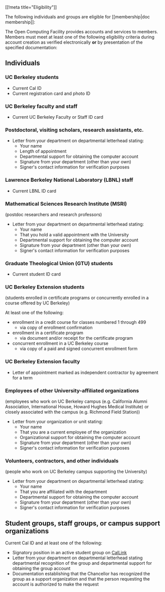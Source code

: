 [[!meta title="Eligibility"]]

The following individuals and groups are eligible for [[membership|doc membership]]:


The Open Computing Facility provides accounts and services to members. Members must meet at least one of the following eligibility criteria during account creation as verified electronically **or** by presentation of the specified documentation:

## Individuals

### UC Berkeley students

* Current Cal ID
* Current registration card and photo ID

### UC Berkeley faculty and staff

* Current UC Berkeley Faculty or Staff ID card

### Postdoctoral, visiting scholars, research assistants, etc.

* Letter from your department on departmental letterhead stating:
  * Your name
  * Length of appointment
  * Departmental support for obtaining the computer account
  * Signature from your department (other than your own)
  * Signer's contact information for verification purposes

### Lawrence Berkeley National Laboratory (LBNL) staff

* Current LBNL ID card

### Mathematical Sciences Research Institute (MSRI)
(postdoc researchers and research professors)

* Letter from your department on departmental letterhead stating:
  * Your name
  * That you hold a valid appointment with the University
  * Departmental support for obtaining the computer account
  * Signature from your department (other than your own)
  * Signer's contact information for verification purposes

### Graduate Theological Union (GTU) students

* Current student ID card

### UC Berkeley Extension students
(students enrolled in certificate programs or concurrently enrolled in a course offered by UC Berkeley)

At least one of the following:

* enrollment in a credit course for classes numbered 1 through 499
  * via copy of enrollment confirmation
* enrollment in a certificate program
  * via document and/or receipt for the certificate program
* concurrent enrollment in a UC Berkeley course
  * via copy of a paid and signed concurrent enrollment form

### UC Berkeley Extension faculty

* Letter of appointment marked as independent contractor by agreement for a term

### Employees of other University-affiliated organizations
(employees who work on UC Berkeley campus (e.g. California Alumni Association, International House, Howard Hughes Medical Institute) or closely associated with the campus (e.g. Richmond Field Station))

* Letter from your organization or unit stating:
  * Your name
  * That you are a current employee of the organization
  * Organizational support for obtaining the computer account
  * Signature from your department (other than your own)
  * Signer's contact information for verification purposes

### Volunteers, contractors, and other individuals
(people who work on UC Berkeley campus supporting the University)

* Letter from your department on departmental letterhead stating:
  * Your name
  * That you are affiliated with the department
  * Departmental support for obtaining the computer account
  * Signature from your department (other than your own)
  * Signer's contact information for verification purposes

## Student groups, staff groups, or campus support organizations

Current Cal ID and at least one of the following:

* Signatory position in an active student group on [CalLink](https://callink.berkeley.edu/)
* Letter from your department on departmental letterhead stating departmental recognition of the group and departmental support for obtaining the group account
* Documentation establishing that the Chancellor has recognized the group as a support organization and that the person requesting the account is authorized to make the request

